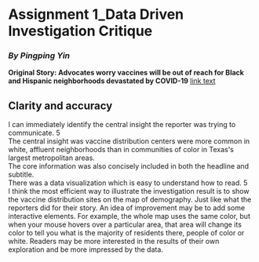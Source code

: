 # Assignment 1_Data Driven Investigation Critique
### *By Pingping Yin* 
**Original Story: Advocates worry vaccines will be out of reach for Black and Hispanic neighborhoods devastated by COVID-19**  [link text](https://www.texastribune.org/2021/01/09/texas-coronavirus-vaccine-racial-inequality/)
## Clarity and accuracy 
I can immediately identify the central insight the reporter was trying to communicate.  5  
The central insight was vaccine distribution centers were more common in white, affluent neighborhoods than in communities of color in Texas's largest metropolitan areas.  
 The core information was also concisely included in both the headline and subtitle.  
There was a data visualization which is easy to understand how to read. 5  
I think the most efficient way to illustrate the investigation result is to show the vaccine distribution sites on the map of demography. Just like what the reporters did for their story.
An idea of improvement may be to add some interactive elements. For example, the whole map uses the same color, but when your mouse hovers over a particular area, that area will change its color to tell you what is the majority of residents there, people of color or white. Readers may be more interested in the results of their own exploration and be more impressed by the data.
